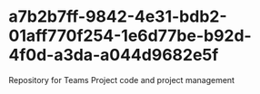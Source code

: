 # a7b2b7ff-9842-4e31-bdb2-01aff770f254-1e6d77be-b92d-4f0d-a3da-a044d9682e5f
Repository for Teams Project code and project management

